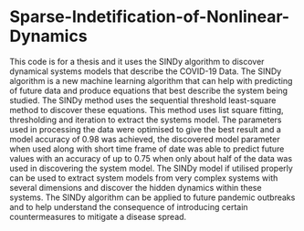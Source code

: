 # Sparse-Indetification-of-Nonlinear-Dynamics
This code is for a thesis and it uses the SINDy algorithm to discover dynamical systems models that describe the COVID-19 Data. The SINDy algorithm is a new machine learning algorithm that can help with predicting of future data and produce equations that best describe the system being studied.
The SINDy method uses the sequential threshold least-square method to discover these equations. This method uses list square fitting, thresholding and iteration to extract the systems model.
The parameters used in processing the data were optimised to give the best result and a model accuracy of 0.98 was achieved, the discovered model parameter when used along with short time frame of date was able to predict future values with an accuracy of up to 0.75 when only about half of the data was used in discovering the system model.
The SINDy model if utilised properly can be used to extract system models from very complex systems with several dimensions and discover the hidden dynamics within these systems. The SINDy algorithm can be applied to future pandemic outbreaks and to help understand the consequence of introducing certain countermeasures to mitigate a disease spread.
